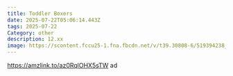 ```yaml
---
title: Toddler Boxers
date: 2025-07-22T05:06:14.443Z
tags: 2025-07-22
Category: other
description: 12.xx
image: https://scontent.fccu25-1.fna.fbcdn.net/v/t39.30808-6/519394238_10228134135008112_3719432997526110600_n.jpg?stp=cp6_dst-jpg_p552x414_tt6&_nc_cat=107&ccb=1-7&_nc_sid=aa7b47&_nc_ohc=eQY4LaY4Y9oQ7kNvwHTWR_G&_nc_oc=AdkR_irrNeQ7uNbMnpwskMvunhoAcGm9h4Lgn31ftsUmUljRyq0t1dpUEPLTwzXjs4w&_nc_zt=23&_nc_ht=scontent.fccu25-1.fna&_nc_gid=PWlKSreWMMlNsb3tLUGSOg&oh=00_AfSmU_XMjXf96D-LSF_Ci-_e3GZOYA2bYr2KA2zoPsleVg&oe=6884DFE4
---
```

https://amzlink.to/az0RqlOHX5sTW ad